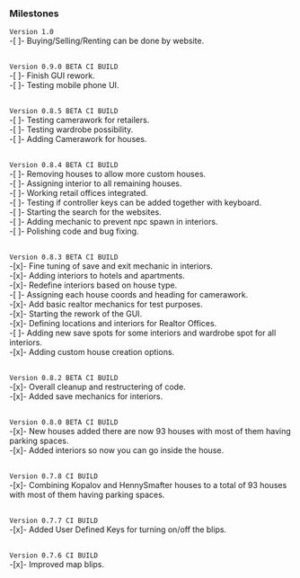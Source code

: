 ### Milestones
`Version 1.0`<br>
-[ ]- Buying/Selling/Renting can be done by website.<br><br>

`Version 0.9.0 BETA CI BUILD`<br>
-[ ]- Finish GUI rework.<br>
-[ ]- Testing mobile phone UI.<br><br>

`Version 0.8.5 BETA CI BUILD`<br>
-[ ]- Testing camerawork for retailers.<br>
-[ ]- Testing wardrobe possibility.<br>
-[ ]- Adding Camerawork for houses.<br><br>

`Version 0.8.4 BETA CI BUILD`<br>
-[ ]- Removing houses to allow more custom houses.<br>
-[ ]- Assigning interior to all remaining houses.<br>
-[ ]- Working retail offices integrated.<br>
-[ ]- Testing if controller keys can be added together with keyboard.<br>
-[ ]- Starting the search for the websites.<br>
-[ ]- Adding mechanic to prevent npc spawn in interiors.<br>
-[ ]- Polishing code and bug fixing.<br><br>

`Version 0.8.3 BETA CI BUILD`<br>
-[x]- Fine tuning of save and exit mechanic in interiors.<br>
-[x]- Adding interiors to hotels and apartments.<br>
-[x]- Redefine interiors based on house type.<br>
-[ ]- Assigning each house coords and heading for camerawork.<br>
-[x]- Add basic realtor mechanics for test purposes.<br>
-[x]- Starting the rework of the GUI.<br>
-[x]- Defining locations and interiors for Realtor Offices.<br>
-[ ]- Adding new save spots for some interiors and wardrobe spot for all interiors.<br>
-[x]- Adding custom house creation options.<br><br>

`Version 0.8.2 BETA CI BUILD`<br>
-[x]- Overall cleanup and restructering of code.<br>
-[x]- Added save mechanics for interiors.<br><br>

`Version 0.8.0 BETA CI BUILD `<br>
-[x]- New houses added there are now 93 houses with most of them having parking spaces.<br>
-[x]- Added interiors so now you can go inside the house.<br><br>

`Version 0.7.8 CI BUILD`<br>
-[x]- Combining Kopalov and HennySmafter houses to a total of 93 houses with most of them having parking spaces.<br><br>

`Version 0.7.7 CI BUILD`<br>
-[x]- Added User Defined Keys for turning on/off the blips.<br><br>

`Version 0.7.6 CI BUILD`<br>
-[x]- Improved map blips.<br><br>
